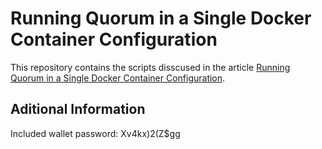 # Running Quorum in a Single Docker Container Configuration
This repository contains the scripts disscused in the article [Running Quorum in a Single Docker Container Configuration](https://medium.com/cladular/running-quorum-in-a-single-docker-container-configuration-fa1cc3552e48).

## Aditional Information
Included wallet password: Xv4kx)2(Z$gg
